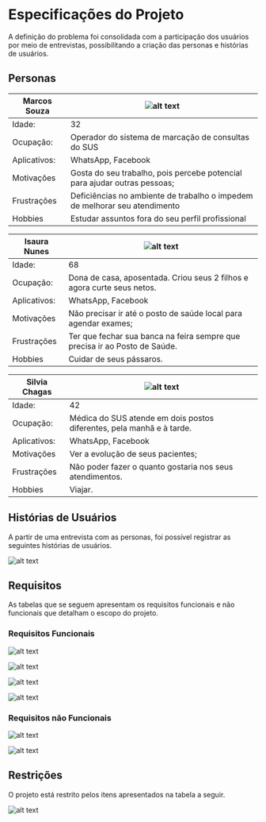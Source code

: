 # Especificações do Projeto

A definição do problema foi consolidada com a participação dos usuários por meio de entrevistas, possibilitando a criação das personas e histórias de usuários.

## Personas

|Marcos Souza| ![alt text](/docs/img/Personas/marcos_souza.png) |
|-----------------------|-|
|Idade:|32|
|Ocupação:|  Operador do sistema de marcação de consultas do SUS |
|Aplicativos:| WhatsApp, Facebook|
|Motivações | Gosta do seu trabalho, pois percebe potencial para ajudar outras pessoas; |
|Frustrações | Deficiências no ambiente de trabalho o impedem de melhorar seu atendimento |
|Hobbies | Estudar assuntos fora do seu perfil profissional |

|Isaura Nunes| ![alt text](/docs/img/Personas/isaura_nunes.png) |
|-----------------------|-|
|Idade:|68|
|Ocupação:|  Dona de casa, aposentada. Criou seus 2 filhos e agora curte seus netos. |
|Aplicativos:| WhatsApp, Facebook|
|Motivações | Não precisar ir até o posto de saúde local para agendar exames; |
|Frustrações | Ter que fechar sua banca na feira sempre que precisa ir ao Posto de Saúde. |
|Hobbies | Cuidar de seus pássaros. |

|Silvia Chagas| ![alt text](/docs/img/Personas/silvia_chagas.png) |
|-----------------------|-|
|Idade:|42|
|Ocupação:|  Médica do SUS atende em dois postos diferentes, pela manhã e à tarde. |
|Aplicativos:| WhatsApp, Facebook|
|Motivações | Ver a evolução de seus pacientes; |
|Frustrações | Não poder fazer o quanto gostaria nos seus atendimentos. |
|Hobbies | Viajar. |

## Histórias de Usuários

A partir de uma entrevista com as personas, foi possível registrar as seguintes histórias de usuários.

![alt text](/docs/img/historia_usuarios.png)

## Requisitos

As tabelas que se seguem apresentam os requisitos funcionais e não funcionais que detalham o escopo do projeto.

### Requisitos Funcionais

![alt text](/docs/img/requisito_funcional_01_1.png)

![alt text](/docs/img/requisito_funcional_01.png)

![alt text](/docs/img/requisito_funcional_02.png)

![alt text](/docs/img/requisito_funcional_03.png)

### Requisitos não Funcionais

![alt text](/docs/img/requisito_nao_funcional_01.png)

![alt text](/docs/img/requisito_nao_funcional_02.png)

## Restrições

O projeto está restrito pelos itens apresentados na tabela a seguir.

![alt text](/docs/img/restricoes.png)